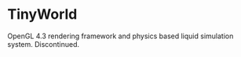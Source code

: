 # TinyWorld
OpenGL 4.3 rendering framework and physics based liquid simulation system. Discontinued.
